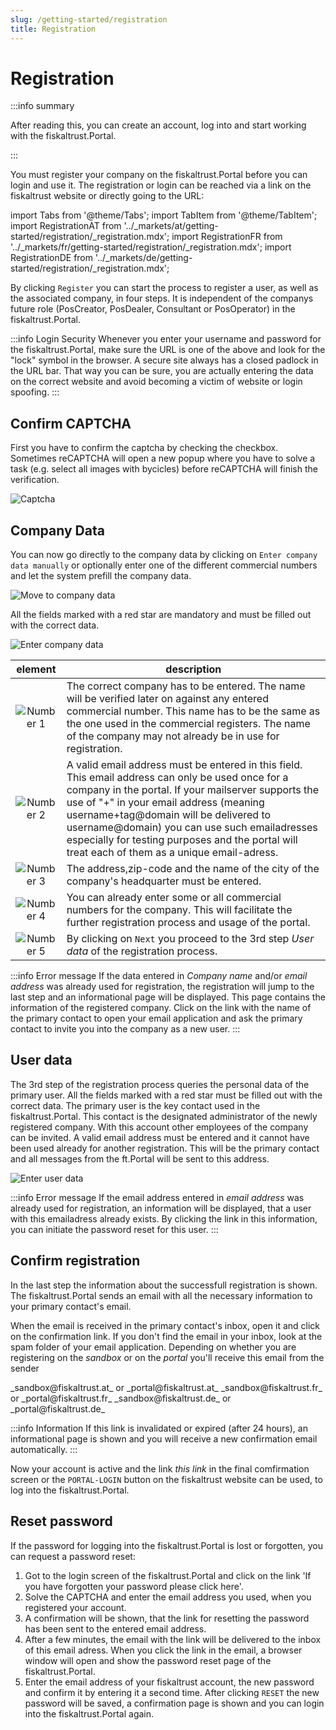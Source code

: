 ```yaml
---
slug: /getting-started/registration
title: Registration
---
```

# Registration

:::info summary

After reading this, you can create an account, log into and start working with the fiskaltrust.Portal.

:::

You must register your company on the fiskaltrust.Portal before you can login and use it. The registration or login can be reached via a link on the fiskaltrust website or directly going to the URL:

import Tabs from '@theme/Tabs';
import TabItem from '@theme/TabItem';
import RegistrationAT from '../_markets/at/getting-started/registration/_registration.mdx';
import RegistrationFR from '../_markets/fr/getting-started/registration/_registration.mdx';
import RegistrationDE from '../_markets/de/getting-started/registration/_registration.mdx';

<Tabs groupId="market">

  <TabItem value="AT" label="Austria">
    <RegistrationAT />
  </TabItem>

  <TabItem value="FR" label="France">
   <RegistrationFR />
  </TabItem>

  <TabItem value="DE" label="Germany">
   <RegistrationDE />
  </TabItem>

</Tabs>


By clicking `Register` you can start the process to register a user, as well as the associated company, in four steps. It is independent of the companys future role (PosCreator, PosDealer, Consultant or PosOperator) in the fiskaltrust.Portal.

:::info Login Security
Whenever you enter your username and password for the fiskaltrust.Portal, make sure the URL is one of the above and look for the "lock" symbol in the browser. A secure site always has a closed padlock in the URL bar. That way you can be sure, you are actually entering the data on the correct website and avoid becoming a victim of website or login spoofing.
:::

## Confirm CAPTCHA

First you have to confirm the captcha by checking the checkbox. Sometimes reCAPTCHA will open a new popup where you have to solve a task (e.g. select all images with bycicles) before reCAPTCHA will finish the verification.

![Captcha](./images/registration/captcha.gif "Captcha" )

## Company Data

You can now go directly to the company data by clicking on `Enter company data manually` or optionally enter one of the different commercial numbers and let the system prefill the company data.

![Move to company data](./images/registration/company_data_1.png "Move to company data" )


All the fields marked with a red star are mandatory and must be filled out with the correct data.

![Enter company data](./images/registration/company_data_2.png)

| element | description                                                                                                                |
|:----------------------:|-------------------------------------------------------------------------------------------------------------------------------------|
|![Number 1](../images/numbers/circle-1o.png) |The correct company has to be entered. The name will be verified later on against any entered commercial number. This name has to be the same as the one used in the commercial registers. The name of the company may not already be in use for registration.  |
|![Number 2](../images/numbers/circle-2o.png) |A valid email address must be entered in this field. This email address can only be used once for a company in the portal. If your mailserver supports the use of "+" in your email address (meaning username+tag@domain will be delivered to username@domain) you can use such emailadresses especially for testing purposes and the portal will treat each of them as a unique email-adress. |
|![Number 3](../images/numbers/circle-3o.png) |The address,zip-code and the name of the city of the company's headquarter must be entered.  |
|![Number 4](../images/numbers/circle-4o.png) |You can already enter some or all commercial numbers for the company. This will facilitate the further registration process and usage of the portal. |
|![Number 5](../images/numbers/circle-5o.png) |By clicking on `Next` you proceed to the 3rd step _User data_ of the registration process. |

:::info  Error message
If the data entered in _Company name_ and/or _email address_ was already used for registration, the registration will jump to the last step and an informational page will be displayed.
This page contains the information of the registered company. Click on the link with the name of the primary contact to open your email application and ask the primary contact to invite you into the company as a new user.
:::

## User data

The 3rd step of the registration process queries the personal data of the primary user. All the fields marked with a red star must be filled out with the correct data. The primary user is the key contact used in the fiskaltrust.Portal.
This contact is the designated administrator of the newly registered company. With this account other employees of the company can be invited. 
A valid email address must be entered and it cannot have been used already for another registration. This will be the primary contact and all messages from the ft.Portal will be sent to this address.

![Enter user data](./images/registration/user_data.png)

:::info  Error message
If the email address entered in _email address_ was already used for registration, an information will be displayed, that a user with this emailadress already exists. By clicking the link in this information, you can initiate the password reset for this user.
:::

## Confirm registration

In the last step the information about the successfull registration is shown. The fiskaltrust.Portal sends an email with all the necessary information to your primary contact's email.

When the email is received in the primary contact's inbox, open it and click on the confirmation link. If you don't find the email in your inbox, look at the spam folder of your email application. 
Depending on whether you are registering on the _sandbox_ or on the _portal_ you'll receive this email from the sender 

<Tabs groupId="market">

  <TabItem value="AT" label="Austria">
     _sandbox@fiskaltrust.at_ or _portal@fiskaltrust.at_
 
  </TabItem>

  <TabItem value="FR" label="France">
     _sandbox@fiskaltrust.fr_ or _portal@fiskaltrust.fr_

  </TabItem>

  <TabItem value="DE" label="Germany">
    _sandbox@fiskaltrust.de_ or _portal@fiskaltrust.de_

  </TabItem>

</Tabs>

:::info Information
If this link is invalidated or expired (after 24 hours), an informational page is shown and you will receive a new confirmation email automatically.
:::

Now your account is active and the link  _this link_ in the final comfirmation screen or the `PORTAL-LOGIN` button on the fiskaltrust website can be used, to log into the fiskaltrust.Portal.

## Reset password

If the password for logging into the fiskaltrust.Portal is lost or forgotten, you can request a password reset:

1. Got to the login screen of the fiskaltrust.Portal and click on the link 'If you have forgotten your password please click here'.
2. Solve the CAPTCHA and enter the email address you used, when you registered your account.
3. A confirmation will be shown, that the link for resetting the password has been sent to the entered email address.
4. After a few minutes, the email with the link will be delivered to the inbox of this email adress. When you click the link in the email, a browser window will open and show the password reset page of the fiskaltrust.Portal. 
5. Enter the email address of your fiskaltrust account, the new password and confirm it by entering it a second time. After clicking `RESET` the new password will be saved, a confirmation page is shown and you can login into the fiskaltrust.Portal again.
